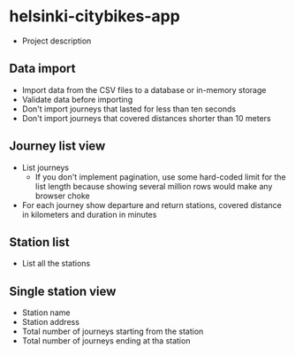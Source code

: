 # helsinki-citybikes-app

- Project description

## Data import

- Import data from the CSV files to a database or in-memory storage
- Validate data before importing
- Don't import journeys that lasted for less than ten seconds
- Don't import journeys that covered distances shorter than 10 meters

## Journey list view

- List journeys
    - If you don't implement pagination, use some hard-coded limit for the list length because showing several million rows would make any browser choke
- For each journey show departure and return stations, covered distance in kilometers and duration in minutes

## Station list

- List all the stations

## Single station view

- Station name
- Station address 
- Total number of journeys starting from the station
- Total number of journeys ending at tha station
